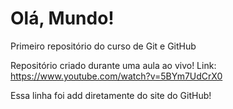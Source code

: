 # Olá, Mundo!
 Primeiro repositório do curso de Git e GitHub

 Repositório criado durante uma aula ao vivo!
 Link: https://www.youtube.com/watch?v=5BYm7UdCrX0
 
 Essa linha foi add diretamente do site do GitHub!
